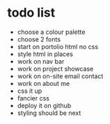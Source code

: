 # todo list

* choose a colour palette
* choose 2 fonts
* start on portolio html no css
* style html in places
* work on nav bar
* work on project showcase
* work on on-site email contact
* work on about me
* css it up
* fancier css
* deploy it on github
* styling should be next
